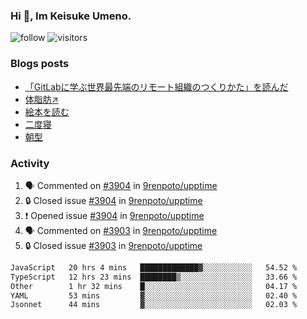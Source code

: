 ### Hi 👋, Im Keisuke Umeno.

<!--
**9renpoto/9renpoto** is a ✨ _special_ ✨ repository because its `README.md` (this file) appears on your GitHub profile.

Here are some ideas to get you started:

- 🔭 I’m currently working on ...
- 🌱 I’m currently learning ...
- 👯 I’m looking to collaborate on ...
- 🤔 I’m looking for help with ...
- 💬 Ask me about ...
- 📫 How to reach me: ...
- 😄 Pronouns: ...
- ⚡ Fun fact: ...
-->

![follow](https://img.shields.io/github/followers/9renpoto?label=Follow&style=social)
![visitors](https://komarev.com/ghpvc/?username=9renpoto&label=Profile%20views&color=0e75b6&style=flat)

### Blogs posts

<!-- BLOG-POST-LIST:START -->
- [「GitLabに学ぶ世界最先端のリモート組織のつくりかた」を読んだ](https://9renpoto.win/entry/2024/09/10/remote_organization)
- [体脂肪↗](https://9renpoto.win/entry/2024/08/12/gaining_fat)
- [絵本を読む](https://9renpoto.win/entry/2024/07/26/picture_book)
- [二度寝](https://9renpoto.win/entry/2024/07/18/going_back_to_sleep)
- [朝型](https://9renpoto.win/entry/2024/05/29/im-an-early)
<!-- BLOG-POST-LIST:END -->

### Activity

<!--START_SECTION:activity-->
1. 🗣 Commented on [#3904](https://github.com/9renpoto/upptime/issues/3904#issuecomment-2434692034) in [9renpoto/upptime](https://github.com/9renpoto/upptime)
2. 🔒 Closed issue [#3904](https://github.com/9renpoto/upptime/issues/3904) in [9renpoto/upptime](https://github.com/9renpoto/upptime)
3. ❗ Opened issue [#3904](https://github.com/9renpoto/upptime/issues/3904) in [9renpoto/upptime](https://github.com/9renpoto/upptime)
4. 🗣 Commented on [#3903](https://github.com/9renpoto/upptime/issues/3903#issuecomment-2434649246) in [9renpoto/upptime](https://github.com/9renpoto/upptime)
5. 🔒 Closed issue [#3903](https://github.com/9renpoto/upptime/issues/3903) in [9renpoto/upptime](https://github.com/9renpoto/upptime)
<!--END_SECTION:activity-->

<!--START_SECTION:waka-->

```txt
JavaScript   20 hrs 4 mins   █████████████▓░░░░░░░░░░░   54.52 %
TypeScript   12 hrs 23 mins  ████████▒░░░░░░░░░░░░░░░░   33.66 %
Other        1 hr 32 mins    █░░░░░░░░░░░░░░░░░░░░░░░░   04.17 %
YAML         53 mins         ▓░░░░░░░░░░░░░░░░░░░░░░░░   02.40 %
Jsonnet      44 mins         ▓░░░░░░░░░░░░░░░░░░░░░░░░   02.03 %
```

<!--END_SECTION:waka-->
